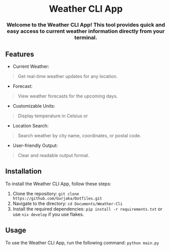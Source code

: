 <h1 align="center">Weather CLI App</h1>
<h3 align="center">Welcome to the Weather CLI App! This tool provides quick and easy access to current weather information directly from your terminal.</h3>

## Features
- Current Weather:
> Get real-time weather updates for any location.
- Forecast:
> View weather forecasts for the upcoming days.
- Customizable Units:
> Display temperature in Celsius or 
- Location Search:
> Search weather by city name, coordinates, or postal code.
- User-friendly Output:
> Clear and readable output format.

## Installation
To install the Weather CLI App, follow these steps:
1) Clone the repository:
```git clone https://github.com/Gurjaka/Dotfiles.git```
2) Navigate to the directory:
```cd Documents/Weather-Cli```
3) Install the required dependencies:
```pip install -r requirements.txt```
or use `nix develop` if you use flakes.

## Usage
To use the Weather CLI App, run the following command:
```python main.py```